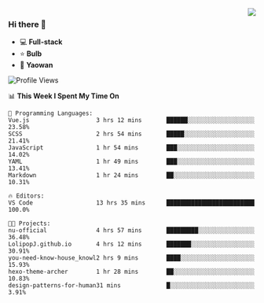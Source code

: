 <img  align="right" src="https://github-readme-stats.vercel.app/api?username=LolipopJ&show_icons=true&count_private=true&hide_title=true&include_all_commits=true&theme=vue">

### Hi there 👋

- :computer: **Full-stack**
- :star: **Bulb**
- :pill: **Yaowan**

<!--START_SECTION:waka-->
![Profile Views](http://img.shields.io/badge/Profile%20Views-1-blue)

📊 **This Week I Spent My Time On** 

```text
💬 Programming Languages: 
Vue.js                   3 hrs 12 mins       ██████░░░░░░░░░░░░░░░░░░░   23.58% 
SCSS                     2 hrs 54 mins       █████░░░░░░░░░░░░░░░░░░░░   21.41% 
JavaScript               1 hr 54 mins        ███░░░░░░░░░░░░░░░░░░░░░░   14.02% 
YAML                     1 hr 49 mins        ███░░░░░░░░░░░░░░░░░░░░░░   13.41% 
Markdown                 1 hr 24 mins        ██░░░░░░░░░░░░░░░░░░░░░░░   10.31%

🔥 Editors: 
VS Code                  13 hrs 35 mins      █████████████████████████   100.0%

🐱‍💻 Projects: 
nu-official              4 hrs 57 mins       █████████░░░░░░░░░░░░░░░░   36.48% 
LolipopJ.github.io       4 hrs 12 mins       ███████░░░░░░░░░░░░░░░░░░   30.91% 
you-need-know-house_knowl2 hrs 9 mins        ████░░░░░░░░░░░░░░░░░░░░░   15.93% 
hexo-theme-archer        1 hr 28 mins        ██░░░░░░░░░░░░░░░░░░░░░░░   10.83% 
design-patterns-for-human31 mins             █░░░░░░░░░░░░░░░░░░░░░░░░   3.91%

```


<!--END_SECTION:waka-->
